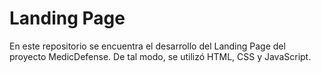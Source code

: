 # Landing Page

En este repositorio se encuentra el desarrollo del Landing Page del proyecto MedicDefense. De tal modo, se utilizó HTML, CSS y JavaScript.
